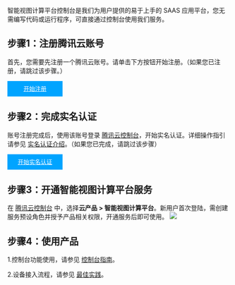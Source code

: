 智能视图计算平台控制台是我们为用户提供的易于上手的 SAAS 应用平台，您无需编写代码或运行程序，可直接通过控制台使用我们服务。


## 步骤1：注册腾讯云账号

首先，您需要先注册一个腾讯云账号。请单击下方按钮开始注册。（如果您已注册，请跳过该步骤。）

<div style="background-color:#00A4FF; width: 125px; height: 35px; line-height:35px; text-align:center;"><a href="https://cloud.tencent.com/register?s_url=https%3A%2F%2Fcloud.tencent.com%2F" target="_blank"  style="color: white; font-size:13px;">开始注册</a></div>

## 步骤2：完成实名认证

账号注册完成后，使用该账号登录 [腾讯云控制台](https://console.cloud.tencent.com/)，开始实名认证。详细操作指引请参见 [实名认证介绍](https://cloud.tencent.com/document/product/378/3629)。（如果您已完成，请跳过该步骤）

<div style="background-color:#00A4FF; width: 125px; height: 35px; line-height:35px; text-align:center;"><a href="https://console.cloud.tencent.com/developer" target="_blank"  style="color: white; font-size:13px;"  hotrep="document.guide.3128.btn2">开始实名认证</a></div>

## 步骤3：开通智能视图计算平台服务

在 [腾讯云控制台](https://console.cloud.tencent.com/) 中，选择**云产品 > 智能视图计算平台**。新用户首次登陆，需创建服务预设角色并授予产品相关权限，开通服务后即可使用。
![](https://qcloudimg.tencent-cloud.cn/raw/b4c981a7acdb93403cc3b46417b56a84.png)

## 步骤4：使用产品

1.控制台功能使用，请参见 [控制台指南](https://cloud.tencent.com/document/product/1344/69830)。

2.设备接入流程，请参见 [最佳实践]()。
